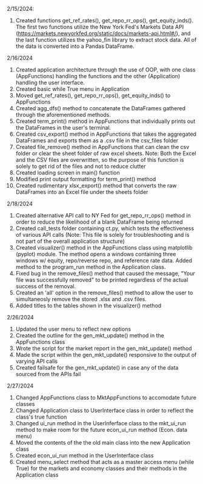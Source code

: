 2/15/2024:
1) Created functions get_ref_rates(), get_repo_rr_ops(), get_equity_inds(). The first two functions utilize the New York Fed's Markets Data API (https://markets.newyorkfed.org/static/docs/markets-api.html#/), and the last function utilizes the yahoo_fin library to extract stock data. All of the data is converted into a Pandas DataFrame.

2/16/2024
1) Created application architecture through the use of OOP, with one class (AppFunctions) handling the functions and the other (Application) handling the user interface.
2) Created basic while True menu in Application
3) Moved get_ref_rates(), get_repo_rr_ops(), get_equity_inds() to AppFunctions
4) Created agg_dfs() method to concatenate the DataFrames gathered through the aforementioned methods.
5) Created term_print() method in AppFunctions that individually prints out the DataFrames in the user's terminal.
6) Created csv_export() method in AppFunctions that takes the aggregated DataFrames and exports them as a .csv file in the csv_files folder
7) Created file_remove() method in AppFunctions that can clean the csv folder or clear the sheet folder of raw excel sheets. Note: Both the Excel and the CSV files are overwritten, so the purpose of this function is solely to get rid of the files and not to reduce clutter
8) Created loading screen in main() function
9) Modified print output formatting for term_print() method
10) Created rudimentary xlsx_export() method that converts the raw DataFrames into an Excel file under the sheets folder

2/18/2024
1) Created alternative API call to NY Fed for get_repo_rr_ops() method in order to reduce the likelihood of a blank DataFrame being returned
2) Created call_tests folder containing ct.py, which tests the effectiveness of various API calls (Note: This file is solely for troubleshooting and is not part of the overall application structure)
3) Created visualizer() method in the AppFunctions class using matplotlib (pyplot) module. The method opens a windows containing three windows w/ equity, repo/reverse repo, and reference rate data. Added method to the program_run method in the Application class.
4) Fixed bug in the remove_files() method that caused the message, "Your file was successfully removed" to be printed regardless of the actual success of the removal.
5) Created an 'all' option in the remove_files() method to allow the user to simultaneosly remove the stored .xlsx and .csv files.
6) Added titles to the tables shown in the visualizer() method

2/26/2024
1) Updated the user menu to reflect new options
2) Created the outline for the gen_mkt_update() method in the AppFunctions class
3) Wrote the script for the market report in the gen_mkt_update() method
4) Made the script within the gen_mkt_update() responsive to the output of varying API calls
5) Created failsafe for the gen_mkt_update() in case any of the data sourced from the APIs fail

2/27/2024
1) Changed AppFunctions class to MktAppFunctions to accomodate future classes
2) Changed Application class to UserInterface class in order to reflect the class's true function
3) Changed ui_run method in the UserInferface class to the mkt_ui_run method to make room for the future econ_ui_run method (Econ. data menu)
4) Moved the contents of the the old main class into the new Application class
5) Created econ_ui_run method in the UserInterface class
6) Created menu_select method that acts as a master access menu (while True) for the markets and economy classes and their methods in the Application class 
